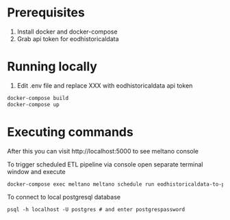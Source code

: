 # Prerequisites

1. Install docker and docker-compose
2. Grab api token for eodhistoricaldata

# Running locally

1. Edit .env file and replace XXX with eodhistoricaldata api token

```bash
docker-compose build
docker-compose up
```

# Executing commands

After this you can visit http://localhost:5000 to see meltano console

To trigger scheduled ETL pipeline via console open separate terminal window and execute

```bash
docker-compose exec meltano meltano schedule run eodhistoricaldata-to-postgres-0 --transform=run
```

To connect to local postgresql database

```
psql -h localhost -U postgres # and enter postgrespassword
```
